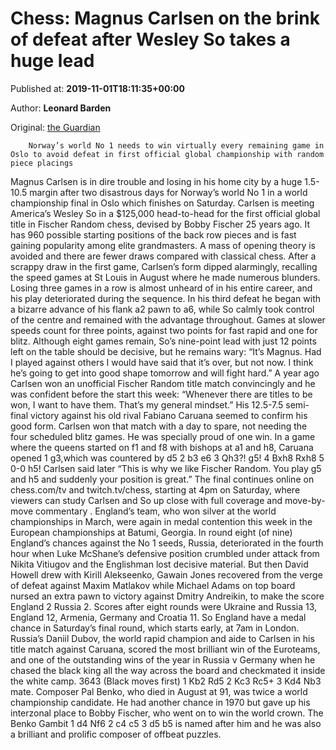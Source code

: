 
# Chess: Magnus Carlsen on the brink of defeat after Wesley So takes a huge lead

Published at: **2019-11-01T18:11:35+00:00**

Author: **Leonard Barden**

Original: [the Guardian](https://www.theguardian.com/sport/2019/nov/01/chess-magnus-carlsen-trails-after-defeat-by-wesley-so)


        Norway’s world No 1 needs to win virtually every remaining game in Oslo to avoid defeat in first official global championship with random piece placings
      
Magnus Carlsen is in dire trouble and losing in his home city by a huge 1.5-10.5 margin after two disastrous days for Norway’s world No 1 in a world championship final in Oslo which finishes on Saturday.
Carlsen is meeting America’s Wesley So in a $125,000 head-to-head for the first official global title in Fischer Random chess, devised by Bobby Fischer 25 years ago. It has 960 possible starting positions of the back row pieces and is fast gaining popularity among elite grandmasters. A mass of opening theory is avoided and there are fewer draws compared with classical chess.
After a scrappy draw in the first game, Carlsen’s form dipped alarmingly, recalling the speed games at St Louis in August where he made numerous blunders. Losing three games in a row is almost unheard of in his entire career, and his play deteriorated during the sequence. In his third defeat he began with a bizarre advance of his flank a2 pawn to a6, while So calmly took control of the centre and remained with the advantage throughout.
Games at slower speeds count for three points, against two points for fast rapid and one for blitz. Although eight games remain, So’s nine-point lead with just 12 points left on the table should be decisive, but he remains wary: “It’s Magnus. Had I played against others I would have said that it’s over, but not now. I think he’s going to get into good shape tomorrow and will fight hard.”
A year ago Carlsen won an unofficial Fischer Random title match convincingly and he was confident before the start this week: “Whenever there are titles to be won, I want to have them. That’s my general mindset.” His 12.5-7.5 semi-final victory against his old rival Fabiano Caruana seemed to confirm his good form. Carlsen won that match with a day to spare, not needing the four scheduled blitz games. He was specially proud of one win.
In a game where the queens started on f1 and f8 with bishops at a1 and h8, Caruana opened 1 g3,which was countered by d5 2 b3 e6 3 Qh3?! g5! 4 Bxh8 Rxh8 5 0-0 h5! Carlsen said later “This is why we like Fischer Random. You play g5 and h5 and suddenly your position is great.”
The final continues online on chess.com/tv and twitch.tv/chess, starting at 4pm on Saturday, where viewers can study Carlsen and So up close with full coverage and move-by-move commentary .
England’s team, who won silver at the world championships in March, were again in medal contention this week in the European championships at Batumi, Georgia.
In round eight (of nine) England’s chances against the No 1 seeds, Russia, deteriorated in the fourth hour when Luke McShane’s defensive position crumbled under attack from Nikita Vitiugov and the Englishman lost decisive material.
But then David Howell drew with Kirill Alekseenko, Gawain Jones recovered from the verge of defeat against Maxim Matlakov while Michael Adams on top board nursed an extra pawn to victory against Dmitry Andreikin, to make the score England 2 Russia 2.
Scores after eight rounds were Ukraine and Russia 13, England 12, Armenia, Germany and Croatia 11. So England have a medal chance in Saturday’s final round, which starts early, at 7am in London.
Russia’s Daniil Dubov, the world rapid champion and aide to Carlsen in his title match against Caruana, scored the most brilliant win of the Euroteams, and one of the outstanding wins of the year in Russia v Germany when he chased the black king all the way across the board and checkmated it inside the white camp.
3643 (Black moves first) 1 Kb2 Rd5 2 Kc3 Rc5+ 3 Kd4 Nb3 mate. Composer Pal Benko, who died in August at 91, was twice a world championship candidate. He had another chance in 1970 but gave up his interzonal place to Bobby Fischer, who went on to win the world crown. The Benko Gambit 1 d4 Nf6 2 c4 c5 3 d5 b5 is named after him and he was also a brilliant and prolific composer of offbeat puzzles.
